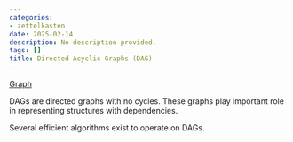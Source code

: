 ```yaml
---
categories:
- zettelkasten
date: 2025-02-14
description: No description provided.
tags: []
title: Directed Acyclic Graphs (DAG)
---
```


[Graph](Graph.md)

DAGs are directed graphs with no cycles. These graphs play important role in representing structures with dependencies. 

Several efficient algorithms exist to operate on DAGs.